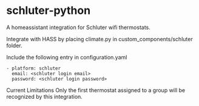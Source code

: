 # schluter-python
A homeassistant integration for Schluter wifi thermostats.

Integrate with HASS by placing climate.py in custom_components/schluter folder.

Include the following entry in configuration.yaml


    - platform: schluter
      email: <schluter login email>
      password: <schluter login password>

  Current Limitations
  Only the first thermostat assigned to a group will be recognized by this integration.

